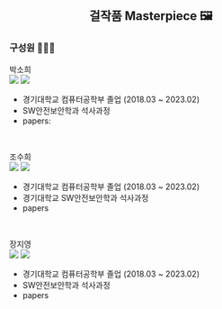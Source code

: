 <h2 align="center">걸작품 Masterpiece 🖼️</h2>

### 구성원 👩🏻‍💻
박소희 </br>
<a href= "https://github.com/soso-p"><img src="https://img.shields.io/badge/GitHub-181717?style=flat-square&logo=GitHub&logoColor=white"/></a>   <a href = "https://www.researchgate.net/profile/Sohee-Park-27/research"><img src="https://img.shields.io/badge/ResearchGate-2AD7BC?style=flat-square&logo=ResearchGate&logoColor=white&labelColor=black"/></a>
- 경기대학교 컴퓨터공학부 졸업 (2018.03 ~ 2023.02)
- SW안전보안학과 석사과정
- papers: 
</br>

조수희 </br>
<a href= "https://github.com/josuhee"><img src="https://img.shields.io/badge/GitHub-181717?style=flat-square&logo=GitHub&logoColor=white"/></a>   <a href = "https://www.researchgate.net/profile/Suhee-Jo-3/research"><img src="https://img.shields.io/badge/ResearchGate-2AD7BC?style=flat-square&logo=ResearchGate&logoColor=white&labelColor=black"/></a>
- 경기대학교 컴퓨터공학부 졸업 (2018.03 ~ 2023.02)
- 경기대학교 SW안전보안학과 석사과정
- papers
</br>

장지영 </br>
<a href= "https://github.com/gzero-99"><img src="https://img.shields.io/badge/GitHub-181717?style=flat-square&logo=GitHub&logoColor=white"/></a>   <a href = "https://www.researchgate.net/profile/Jiyoung-Chang-3/research"><img src="https://img.shields.io/badge/ResearchGate-2AD7BC?style=flat-square&logo=ResearchGate&logoColor=white&labelColor=black"/></a>
- 경기대학교 컴퓨터공학부 졸업 (2018.03 ~ 2023.02)
- SW안전보안학과 석사과정
- papers
</br>
